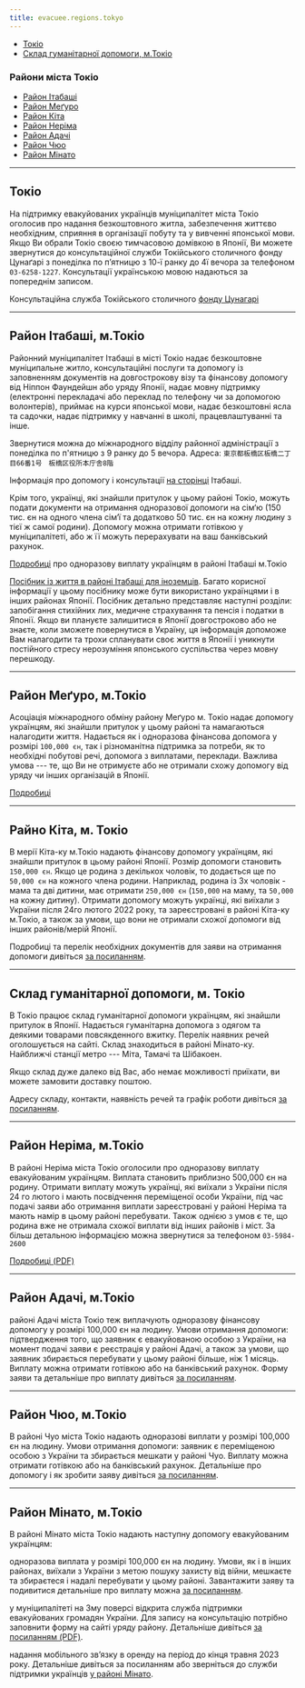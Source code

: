 ```yaml
---
title: evacuee.regions.tokyo
---
```


- [Токіо](#section)
- [ Склад гуманітарної допомоги, м.Токіо](#section-4)

### Райони міста Токіо
- [Район Ітабаші](#section-1)
- [ Район Меґуро](#section-2)
- [ Район Кіта](#section-3)
- [Район Неріма](#section-5)
- [Район Адачі](#section-6)
- [Район Чюо](#section-7)
- [Район Мінато](#section-8)

---


## Токіо
На підтримку евакуйованих українців муніципалітет міста Токіо оголосив
про надання безкоштовного житла, забезпечення життєво необхідним,
сприяння в організації побуту та у вивченні японської мови. Якщо Ви
обрали Токіо своєю тимчасовою домівкою в Японії, Ви можете звернутися до
консультаційної служби Токійського столичного фонду Цунаґарі з понеділка
по п’ятницю з 10-ї ранку до 4ї вечора за телефоном
`03-6258-1227`. Консультації українською мовою надаються за попереднім
записом.

Консультаційна служба Токійського столичного [фонду Цунагарі](https://tabunka.tokyo-tsunagari.or.jp/info/2022/03/post-86.html)

---

## Район Ітабаші, м.Токіо

Районний муніципалітет Ітабаші в місті Токіо надає безкоштовне
муніципальне житло, консультаційні послуги та допомогу із заповненням
документів на довгострокову візу та фінансову допомогу від Ніппон
Фаундейшн або уряду Японії, надає мовну підтримку (електронні
перекладачі або переклад по телефону чи за допомогою волонтерів),
приймає на курси японської мови, надає безкоштовні ясла та садочки,
надає підтримку у навчанні в школі, працевлаштуванні та інше.

Звернутися можна до міжнародного відділу районної адміністрації з понеділка по п'ятницю з 9 ранку до 5 вечора.
Адреса: `東京都板橋区板橋二丁目66番1号　板橋区役所本庁舎8階`

Інформація про допомогу і консультації [на сторінці](https://www.city.itabashi.tokyo.jp/bunka/kouryu/torikumi/1038409/1038926.html) Ітабаші.

Крім того, українці, які знайшли притулок у цьому районі Токіо, можуть
подати документи на отримання одноразової допомоги на сім‘ю (150 тис. єн на
одного члена сім‘ї та додатково 50 тис. єн на кожну людину з тієї ж самої родини). Допомогу можна отримати готівкою у муніципалітеті, або ж її можуть перерахувати на ваш банківський рахунок.

[Подробиці](https://www.itabashi-ci.org/int/information/4942/) про одноразову виплату українцям в районі Ітабаші м.Токіо

[Посібник із життя в районі Ітабаші для іноземців](https://www.city.itabashi.tokyo.jp/_res/projects/default_project/_page_/001/038/926/4.pdf). Багато корисної інформації у цьому посібнику може бути використано українцями і в інших районах Японії. Посібник детально представляє наступні розділи: запобігання стихійних лих, медичне страхування та пенсія і податки в Японії. Якщо ви плануєте залишитися в Японії довгостроково або не знаєте, коли зможете повернутися в Україну, ця інформація допоможе Вам налагодити та трохи спланувати своє життя в Японії і уникнути постійного стресу нерозуміння японського суспільства через мовну перешкоду.


---

## Район Меґуро, м.Токіо

Асоціація міжнародного обміну району Меґуро м. Токіо надає допомогу
українцям, які знайшли притулок у цьому районі та намагаються налагодити
життя. Надається як і одноразова фінансова допомога у розмірі `100,000
єн`, так і різноманітна підтримка за потреби, як то необхідні побутові
речі, допомога з виплатами, переклади. Важлива умова --- те, що Ви не
отримуєте або не отримали схожу допомогу від уряду чи інших організацій
в Японії.

[Подробиці](https://www.city.meguro.tokyo.jp/gyosei/koho/hodo_news/20220511.html)

---

## Райно Кіта, м. Токіо

В мерії Кіта-ку м.Токіо надають фінансову допомогу українцям, які знайшли притулок в цьому районі Японії. Розмір допомоги становить `150,000 єн`. Якщо це родина з декількох чоловік, то додається ще по `50,000 єн` на кожного члена родини.
Наприклад, родина із 3х чоловік - мама та дві дитини, має отримати `250,000 єн` (`150,000` на маму, та `50,000` на кожну дитину). Отримати допомогу можуть українці, які виїхали з України після 24го лютого 2022 року, та зареєстровані в районі Кіта-ку м.Токіо, а також за умови, що вони не отримали схожої допомоги від інших районів/мерій Японії.

Подробиці та перелік необхідних документів для заяви на отримання
допомоги дивіться [за
посиланням](https://www.city.kita.tokyo.jp/somu/bunka/ukrainesien.html).

---

## Склад гуманітарної допомоги, м. Токіо

В Токіо працює склад гуманітарної допомоги українцям, які знайшли
притулок в Японії. Надається гуманітарна допомога з одягом та деякими
товарами повсякденного вжитку. Перелік наявних речей оголошується на
сайті. Склад знаходиться в районі Мінато-ку. Найближчі станції метро ---
Міта, Тамачі та Шібакоен.

Якщо склад дуже далеко від Вас, або немає можливості приїхати, ви можете
замовити доставку поштою.

Адресу складу, контакти, наявність речей та графік роботи дивіться [за посиланням](https://helpinjapan.info/2022/05/26/humanitarian-aid-warehouse/).

---

## Район Неріма, м.Токіо

В районі Неріма міста Токіо оголосили про одноразову виплату евакуйованим українцям. Виплата становить приблизно 500,000 єн на родину. Отримати виплату можуть українці, які виїхали з України після 24 го лютого і мають посвідчення переміщеної особи України, під час подачі заяви або отримання виплати зареєстровані у районі Неріма та мають намір в цьому районі перебувати. Також однією з умов є те, що родина вже не отримала схожої виплати від інших районів і міст.
За більш детальною інформацією можна звернутися за телефоном `03-5984-2600`

[Подробиці (PDF)](https://www.city.nerima.tokyo.jp/kusei/koho/hodo/r4/r406/20220629.files/20220629.pdf)

---

## Район Адачі, м.Токіо

районі Адачі міста Токіо теж виплачують одноразову фінансову допомогу у розмірі 100,000 єн на людину. Умови отримання допомоги: підтвердження того, що заявник є евакуйованою особою з України, на момент подачі заяви є реєстрація у районі Адачі, а також за умови, що заявник збирається перебувати у цьому районі більше, ніж 1 місяць. Виплату можна отримати готівкою або на банківський рахунок. Форму заяви та детальніше про виплату дивіться [за посиланням](https://www.city.adachi.tokyo.jp/chiiki/ukrine-sien.html).

---

## Район Чюо, м.Токіо

В районі Чуо міста Токіо надають одноразові виплати у розмірі 100,000 єн на людину. Умови отримання допомоги: заявник є переміщеною особою з України та збирається мешкати у районі Чуо. Виплату можна отримати готівкою або на банківський рахунок. Детальніше про допомогу і як зробити заяву дивіться [за посиланням](https://www.city.chuo.lg.jp/kusei/heiwazigyo/ukraine/ukuraine_ichijikin.html).

---

## Район Мінато, м.Токіо

В районі Мінато міста Токіо надають наступну допомогу евакуйованим українцям:

одноразова виплата у розмірі 100,000 єн на людину. Умови, як і в інших районах, виїхали з України з метою пошуку захисту від війни, мешкаєте та збираєтеся і надалі перебувати у цьому районі. Завантажити заяву та подивитися детальніше про виплату можна [за посиланням](https://www.city.minato.tokyo.jp/ukurainatan/20220612.html).

у муніципалітеті на 3му поверсі відкрита служба підтримки евакуйованих
громадян України. Для запису на консультацію потрібно заповнити форму на
сайті уряду району. Детальніше дивіться [за посиланням (PDF)](https://www.city.minato.tokyo.jp/ukurainatan/documents/ukurainatirasi.pdf).

надання мобільного зв’язку в оренду на період до кінця травня 2023 року. Детальніше дивіться за посиланням або зверніться до служби підтримки українців [у районі Мінато](https://www.city.minato.tokyo.jp/ukurainatan/20220613.html).
